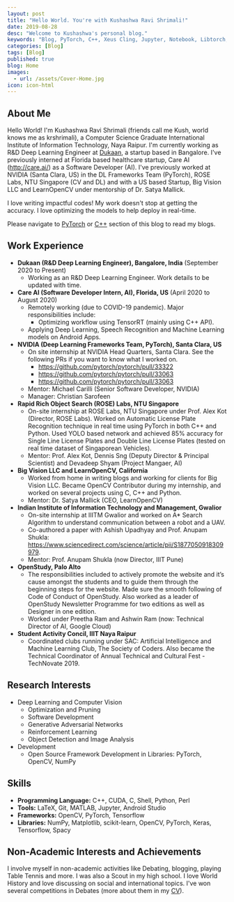 ```yaml
---
layout: post
title: "Hello World. You're with Kushashwa Ravi Shrimali!"
date: 2019-08-28
desc: "Welcome to Kushashwa's personal blog."
keywords: "Blog, PyTorch, C++, Xeus Cling, Jupyter, Notebook, Libtorch, OpenCV"
categories: [Blog]
tags: [Blog]
published: true
blog: Home
images:
  - url: /assets/Cover-Home.jpg
icon: icon-html
---
```


## About Me

Hello World! I'm Kushashwa Ravi Shrimali (friends call me Kush, world knows me as krshrimali), a Computer Science Graduate International Institute of Information Technology, Naya Raipur. I'm currently working as R&D Deep Learning Engineer at <a href="https://mydukaan.io">Dukaan</a>, a startup based in Bangalore. I've previously interned at Florida based healthcare startup, Care AI (http://care.ai/) as a Software Developer (AI). I've previously worked at NVIDIA (Santa Clara, US) in the DL Frameworks Team (PyTorch), ROSE Labs, NTU Singapore (CV and DL) and with a US based Startup, Big Vision LLC and LearnOpenCV under mentorship of Dr. Satya Mallick. 

I love writing impactful codes! My work doesn't stop at getting the accuracy. I love optimizing the models to help deploy in real-time.

Please navigate to <a href="https://krshrimali.github.io/pytorch/">PyTorch</a> or <a href="https://krshrimali.github.io/cpp/">C++</a> section of this blog to read my blogs.

## Work Experience

- **Dukaan (R&D Deep Learning Engineer), Bangalore, India** (September 2020 to Present)
    - Working as an R&D Deep Learning Engineer. Work details to be updated with time.
- **Care AI (Software Developer Intern, AI), Florida, US** (April 2020 to August 2020)
    - Remotely working (due to COVID-19 pandemic). Major responsibilities include:
        * Optimizing workflow using TensorRT (mainly using C++ API).
	* Applying Deep Learning, Speech Recognition and Machine Learning models on Android Apps.
- **NVIDIA (Deep Learning Frameworks Team, PyTorch), Santa Clara, US**
    - On site internship at NVIDIA Head Quarters, Santa Clara. See the following PRs if you want to know what I worked on.
        * https://github.com/pytorch/pytorch/pull/33322
        * https://github.com/pytorch/pytorch/pull/33063
        * https://github.com/pytorch/pytorch/pull/33063
    - Mentor: Michael Carilli (Senior Software Developer, NVIDIA)
    - Manager: Christian Sarofeen
- **Rapid Rich Object Search (ROSE) Labs, NTU Singapore** 
    - On-site internship at ROSE Labs, NTU Singapore under Prof. Alex Kot (Director, ROSE Labs). Worked on Automatic License Plate Recognition technique in real time using PyTorch in both C++ and Python. Used YOLO based network and achieved 85% accuracy for Single Line License Plates and Double Line License Plates (tested on real time dataset of Singaporean Vehicles).
    - Mentor: Prof. Alex Kot, Dennis Sng (Deputy Director & Principal Scientist) and Devadeep Shyam (Project Mangaer, AI)
- **Big Vision LLC and LearnOpenCV, California**
    - Worked from home in writing blogs and working for clients for Big Vision LLC. Became OpenCV Contributor during my internship, and worked on several projects using C, C++ and Python.
    - Mentor: Dr. Satya Mallick (CEO, LearnOpenCV)
- **Indian Institute of Information Technology and Management, Gwalior** 
    - On-site internship at IIITM Gwalior and worked on A* Search Algorithm to understand communication between a robot and a UAV.
    - Co-authored a paper with Ashish Upadhyay and Prof. Anupam Shukla: https://www.sciencedirect.com/science/article/pii/S1877050918309979.
    - Mentor: Prof. Anupam Shukla (now Director, IIIT Pune)
- **OpenStudy, Palo Alto**
    - The responsibilities included to actively promote the website and it’s cause amongst the students and to guide them through the beginning steps for the website. Made sure the smooth following of Code of Conduct of OpenStudy. Also worked as a leader of OpenStudy Newsletter Programme for two editions as well as Designer in one edition.
    - Worked under Preetha Ram and Ashwin Ram (now: Technical Director of AI, Google Cloud)
- **Student Activity Concil, IIIT Naya Raipur**
    - Coordinated clubs running under SAC: Artificial Intelligence and Machine Learning Club, The Society of Coders. Also became the Technical Coordinator of Annual Technical and Cultural Fest - TechNovate 2019.

## Research Interests
	
- Deep Learning and Computer Vision
	* Optimization and Pruning
	* Software Development
	* Generative Adversarial Networks
	* Reinforcement Learning
	* Object Detection and Image Analysis
- Development
	* Open Source Framework Development in Libraries: PyTorch, OpenCV, NumPy

## Skills
	
* **Programming Language:** C++, CUDA, C, Shell, Python, Perl
* **Tools:** LaTeX, Git, MATLAB, Jupyter, Android Studio
* **Frameworks:** OpenCV, PyTorch, Tensorflow
* **Libraries:** NumPy, Matplotlib, scikit-learn, OpenCV, PyTorch, Keras, Tensorflow, Spacy

## Non-Academic Interests and Achievements

I involve myself in non-academic activities like Debating, blogging, playing Table Tennis and more. I was also a Scout in my high school. I love World History and love discussing on social and international topics. I've won several competitions in Debates (more about them in my <a href="https://krshrimali.github.io/resume.pdf">CV</a>).
